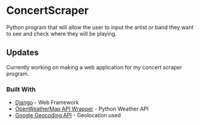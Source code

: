 ﻿# ConcertScraper

Python program that will allow the user to input the artist or band they want to see and check where they will be playing.

## Updates
Currently working on making a web application for my concert scraper program. 

### Built With

* [Django](https://docs.djangoproject.com/en/2.1/) - Web Framework
* [OpenWeatherMap API Wrapper](https://github.com/csparpa/pyowm) - Python Weather API
* [Google Geocoding API](https://developers.google.com/maps/documentation/geocoding/start?utm_source=google&utm_medium=cpc&utm_campaign=FY18-Q2-global-demandgen-paidsearchonnetworkhouseads-cs-maps_contactsal_saf&utm_content=text-ad-none-none-DEV_c-CRE_315916117595-ADGP_Hybrid+%7C+AW+SEM+%7C+BKWS+~+Google+Maps+Geocoding+API-KWID_43700039136946117-kwd-300650646186-userloc_1014382&utm_term=KW_google%20geocoding%20api-ST_google+geocoding+api&gclid=CIzw_ojv8eACFc2gZQodZLwE2Q) - Geolocation used
